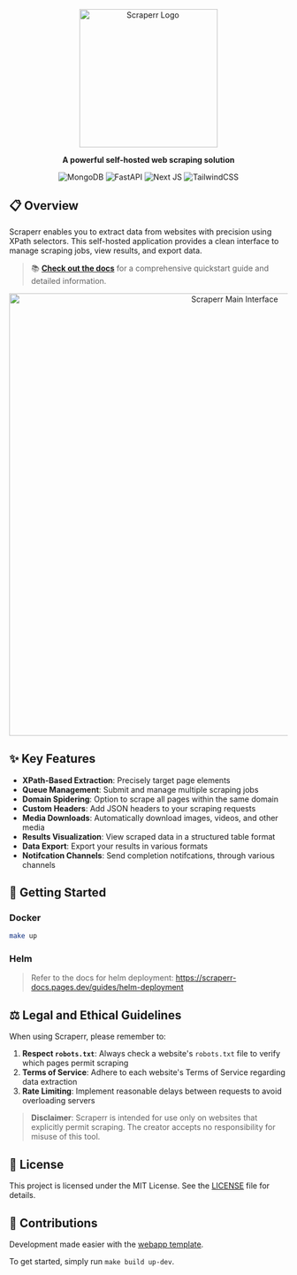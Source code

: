 <div align="center">
  <img src="https://github.com/jaypyles/www-scrape/blob/master/docs/logo_picture.png" alt="Scraperr Logo" width="250px">
  
  **A powerful self-hosted web scraping solution**
  
  <div>
    <img src="https://img.shields.io/badge/MongoDB-%234ea94b.svg?style=for-the-badge&logo=mongodb&logoColor=white" alt="MongoDB" />
    <img src="https://img.shields.io/badge/FastAPI-005571?style=for-the-badge&logo=fastapi" alt="FastAPI" />
    <img src="https://img.shields.io/badge/Next-black?style=for-the-badge&logo=next.js&logoColor=white" alt="Next JS" />
    <img src="https://img.shields.io/badge/tailwindcss-%2338B2AC.svg?style=for-the-badge&logo=tailwind-css&logoColor=white" alt="TailwindCSS" />
  </div>
</div>

## 📋 Overview

Scraperr enables you to extract data from websites with precision using XPath selectors. This self-hosted application provides a clean interface to manage scraping jobs, view results, and export data.

> 📚 **[Check out the docs](https://scraperr-docs.pages.dev)** for a comprehensive quickstart guide and detailed information.

<div align="center">
  <img src="https://github.com/jaypyles/www-scrape/blob/master/docs/main_page.png" alt="Scraperr Main Interface" width="800px">
</div>

## ✨ Key Features

- **XPath-Based Extraction**: Precisely target page elements
- **Queue Management**: Submit and manage multiple scraping jobs
- **Domain Spidering**: Option to scrape all pages within the same domain
- **Custom Headers**: Add JSON headers to your scraping requests
- **Media Downloads**: Automatically download images, videos, and other media
- **Results Visualization**: View scraped data in a structured table format
- **Data Export**: Export your results in various formats
- **Notifcation Channels**: Send completion notifcations, through various channels

## 🚀 Getting Started

### Docker

```bash
make up
```

### Helm

> Refer to the docs for helm deployment: https://scraperr-docs.pages.dev/guides/helm-deployment

## ⚖️ Legal and Ethical Guidelines

When using Scraperr, please remember to:

1. **Respect `robots.txt`**: Always check a website's `robots.txt` file to verify which pages permit scraping
2. **Terms of Service**: Adhere to each website's Terms of Service regarding data extraction
3. **Rate Limiting**: Implement reasonable delays between requests to avoid overloading servers

> **Disclaimer**: Scraperr is intended for use only on websites that explicitly permit scraping. The creator accepts no responsibility for misuse of this tool.

## 📄 License

This project is licensed under the MIT License. See the [LICENSE](LICENSE) file for details.

## 👏 Contributions

Development made easier with the [webapp template](https://github.com/jaypyles/webapp-template).

To get started, simply run `make build up-dev`.
